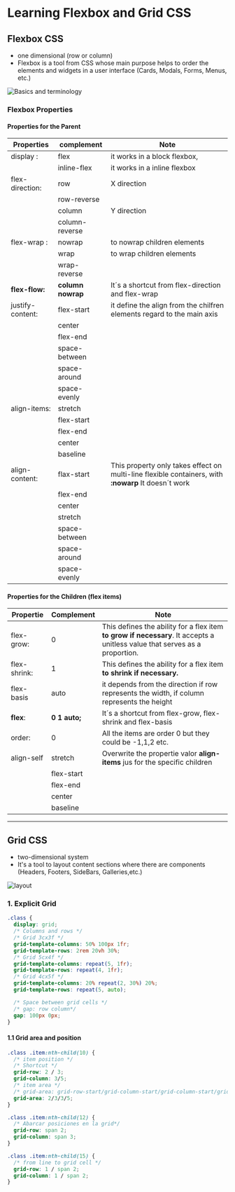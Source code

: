 # Learning Flexbox and Grid CSS

## Flexbox CSS

- one dimensional (row or column)
- Flexbox is a tool from CSS whose main purpose helps to order the elements and widgets in a user interface (Cards, Modals, Forms, Menus, etc.)

![Basics and terminology](https://css-tricks.com/wp-content/uploads/2018/11/00-basic-terminology.svg)

### Flexbox Properties

#### Properties for the Parent

| Properties       | complement        | Note                                                                                                |
| ---------------- | ----------------- | --------------------------------------------------------------------------------------------------- |
| display :        | flex              | it works in a block flexbox,                                                                        |
|                  | inline-flex       | it works in a inline flexbox                                                                        |
| flex-direction:  | row               | X direction                                                                                         |
|                  | row-reverse       |                                                                                                     |
|                  | column            | Y direction                                                                                         |
|                  | column-reverse    |                                                                                                     |
| flex-wrap :      | nowrap            | to nowrap children elements                                                                         |
|                  | wrap              | to wrap children elements                                                                           |
|                  | wrap-reverse      |                                                                                                     |
| **flex-flow:**   | **column nowrap** | It´s a shortcut from flex-direction and flex-wrap                                                   |
| justify-content: | flex-start        | it define the align from the chilfren elements regard to the main axis                              |
|                  | center            |                                                                                                     |
|                  | flex-end          |                                                                                                     |
|                  | space-between     |                                                                                                     |
|                  | space-around      |                                                                                                     |
|                  | space-evenly      |                                                                                                     |
| align-items:     | stretch           |                                                                                                     |
|                  | flex-start        |                                                                                                     |
|                  | flex-end          |                                                                                                     |
|                  | center            |                                                                                                     |
|                  | baseline          |                                                                                                     |
| align-content:   | flax-start        | This property only takes effect on multi-line flexible containers, with **:nowarp** It doesn´t work |
|                  | flex-end          |                                                                                                     |
|                  | center            |                                                                                                     |
|                  | stretch           |                                                                                                     |
|                  | space-between     |                                                                                                     |
|                  | space-around      |                                                                                                     |
|                  | space-evenly      |                                                                                                     |

#### Properties for the Children (flex items)

| Propertie    | Complement    | Note                                                                                                                        |
| ------------ | ------------- | --------------------------------------------------------------------------------------------------------------------------- |
| flex-grow:   | 0             | This defines the ability for a flex item **to grow if necessary**. It accepts a unitless value that serves as a proportion. |
| flex-shrink: | 1             | This defines the ability for a flex item **to shrink if necessary.**                                                        |
| flex-basis   | auto          | it depends from the direction if row represents the width, if column represents the height                                  |
| **flex**:    | **0 1 auto;** | It´s a shortcut from flex-grow, flex-shrink and flex-basis                                                                  |
| order:       | 0             | All the items are order 0 but they could be -1,1,2 etc.                                                                     |
| align-self   | stretch       | Overwrite the propertie valor **align-items** jus for the specific children                                                 |
|              | flex-start    |                                                                                                                             |
|              | flex-end      |                                                                                                                             |
|              | center        |                                                                                                                             |
|              | baseline      |                                                                                                                             |

---

## Grid CSS

- two-dimensional system
- It's a tool to layout content sections where there are components (Headers, Footers, SideBars, Galleries,etc.)

![layout](https://jonmircha.com/img/blog/grid-conceptos.png)

### 1. Explicit Grid

```css
.class {
  display: grid;
  /* Columns and rows */
  /* Grid 3cx3f */
  grid-template-columns: 50% 100px 1fr;
  grid-template-rows: 2rem 20vh 30%;
  /* Grid 5cx4f */
  grid-template-columns: repeat(5, 1fr);
  grid-template-rows: repeat(4, 1fr);
  /* Grid 4cx5f */
  grid-template-columns: 20% repeat(2, 30%) 20%;
  grid-template-rows: repeat(5, auto);

  /* Space between grid cells */
  /* gap: row column*/
  gap: 100px 0px;
}
```

#### 1.1 Grid area and position

```css
.class .item:nth-child(10) {
  /* item position */
  /* Shortcut */
  grid-row: 2 / 3;
  grid-column: 3/5;
  /* item area */
  /* grid-area: grid-row-start/grid-column-start/grid-column-start/grid-column-end */
  grid-area: 2/3/3/5;
}

.class .item:nth-child(12) {
  /* Abarcar posiciones en la grid*/
  grid-row: span 2;
  grid-column: span 3;
}

.class .item:nth-child(15) {
  /* from line to grid cell */
  grid-row: 1 / span 2;
  grid-column: 1 / span 2;
}
```
